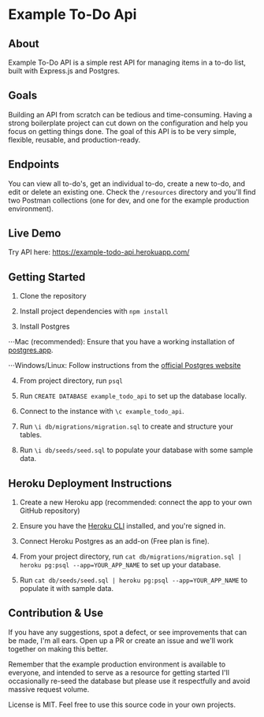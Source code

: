 # Example To-Do Api

## About
Example To-Do API is a simple rest API for managing items in a to-do list, built with Express.js and Postgres.

## Goals
Building an API from scratch can be tedious and time-consuming. Having a strong boilerplate project can cut down on the configuration and help you focus on getting things done. The goal of this API is to be very simple, flexible, reusable, and production-ready.

## Endpoints
You can view all to-do's, get an individual to-do, create a new to-do, and edit or delete an existing one. Check the `/resources` directory and you'll find two Postman collections (one for dev, and one for the example production environment).

## Live Demo
Try API here: https://example-todo-api.herokuapp.com/

## Getting Started
1. Clone the repository

2. Install project dependencies with  `npm install`

3. Install Postgres

⋅⋅⋅Mac (recommended): Ensure that you have a working installation of  [postgres.app](https://postgresapp.com/).

 ⋅⋅⋅Windows/Linux: Follow instructions from the [official Postgres website](https://www.postgresql.org/download/)

4. From project directory, run `psql`

5. Run `CREATE DATABASE example_todo_api` to set up the database locally.

6. Connect to the instance with `\c example_todo_api`.

7. Run `\i db/migrations/migration.sql` to create and structure your tables.

8. Run `\i db/seeds/seed.sql` to populate your database with some sample data.

## Heroku Deployment Instructions
1. Create a new Heroku app (recommended: connect the app to your own GitHub repository)

2. Ensure you have the [Heroku CLI](https://devcenter.heroku.com/articles/heroku-cli) installed, and you're signed in.

3. Connect Heroku Postgres as an add-on (Free plan is fine).

4. From your project directory, run `cat db/migrations/migration.sql | heroku pg:psql --app=YOUR_APP_NAME` to set up your database.

5. Run `cat db/seeds/seed.sql | heroku pg:psql --app=YOUR_APP_NAME` to populate it with sample data.


## Contribution & Use
If you have any suggestions, spot a defect, or see improvements that can be made, I'm all ears. Open up a PR or create an issue and we'll work together on making this better.

Remember that the example production environment is available to everyone, and intended to serve as a resource for getting started I'll occasionally re-seed the database but please use it respectfully and avoid massive request volume.

License is MIT. Feel free to use this source code in your own projects.